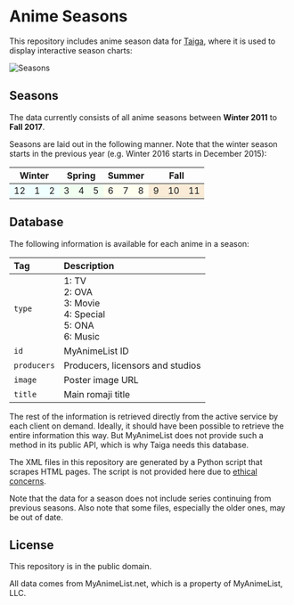 # Anime Seasons

This repository includes anime season data for [Taiga](https://github.com/erengy/taiga), where it is used to display interactive season charts:

![Seasons](https://i.imgur.com/yrTF0PN.png)

## Seasons

The data currently consists of all anime seasons between **Winter 2011** to **Fall 2017**.

Seasons are laid out in the following manner. Note that the winter season starts in the previous year (e.g. Winter 2016 starts in December 2015):

<table>
  <thead>
    <tr>
      <th align="center" colspan="3">Winter</th>
      <th align="center" colspan="3">Spring</th>
      <th align="center" colspan="3">Summer</th>
      <th align="center" colspan="3">Fall</th>
    </tr>
  </thead>
  <tbody>
    <tr>
      <td bgcolor="#F0FFFF">12</td>
      <td bgcolor="#F0FFFF">1</td>
      <td bgcolor="#F0FFFF">2</td>
      <td bgcolor="#F0FFF0">3</td>
      <td bgcolor="#F0FFF0">4</td>
      <td bgcolor="#F0FFF0">5</td>
      <td bgcolor="#FFFFF0">6</td>
      <td bgcolor="#FFFFF0">7</td>
      <td bgcolor="#FFFFF0">8</td>
      <td bgcolor="#FAEBD7">9</td>
      <td bgcolor="#FAEBD7">10</td>
      <td bgcolor="#FAEBD7">11</td>
    </tr>
  </tbody>
</table>

## Database

The following information is available for each anime in a season:

Tag|Description
:--|:----------
`type`|1: TV<br>2: OVA<br>3: Movie<br>4: Special<br>5: ONA<br>6: Music
`id`|MyAnimeList ID
`producers`|Producers, licensors and studios
`image`|Poster image URL
`title`|Main romaji title

The rest of the information is retrieved directly from the active service by each client on demand. Ideally, it should have been possible to retrieve the entire information this way. But MyAnimeList does not provide such a method in its public API, which is why Taiga needs this database.

The XML files in this repository are generated by a Python script that scrapes HTML pages. The script is not provided here due to [ethical concerns](https://github.com/erengy/taiga/issues/244#issuecomment-206053747).

Note that the data for a season does not include series continuing from previous seasons. Also note that some files, especially the older ones, may be out of date.

## License

This repository is in the public domain.

All data comes from MyAnimeList.net, which is a property of MyAnimeList, LLC.
